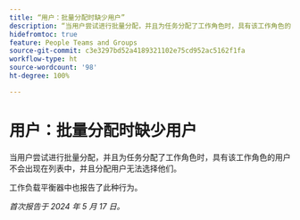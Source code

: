 ```yaml
---
title: “用户：批量分配时缺少用户”
description: “当用户尝试进行批量分配，并且为任务分配了工作角色时，具有该工作角色的用户不会出现在列表中，并且分配用户无法选择他们。”
hidefromtoc: true
feature: People Teams and Groups
source-git-commit: c3e3297bd52a4189321102e75cd952ac5162f1fa
workflow-type: ht
source-wordcount: '98'
ht-degree: 100%

---
```



# 用户：批量分配时缺少用户

当用户尝试进行批量分配，并且为任务分配了工作角色时，具有该工作角色的用户不会出现在列表中，并且分配用户无法选择他们。

工作负载平衡器中也报告了此种行为。

_首次报告于 2024 年 5 月 17 日。_
